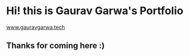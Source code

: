 # Hi! this is Gaurav Garwa's Portfolio
<a href="https://gauravgarwa.tech"> www.gauravgarwa.tech </a>
## Thanks for coming here :)

